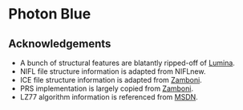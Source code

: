 # Photon Blue

## Acknowledgements
* A bunch of structural features are blatantly ripped-off of [Lumina](https://github.com/NotAdam/Lumina).
* NIFL file structure information is adapted from NIFLnew.
* ICE file structure information is adapted from [Zamboni](https://github.com/Shadowth117/Zamboni).
* PRS implementation is largely copied from [Zamboni](https://github.com/Shadowth117/Zamboni).
* LZ77 algorithm information is referenced from [MSDN](https://docs.microsoft.com/en-us/openspecs/windows_protocols/ms-wusp/fb98aa28-5cd7-407f-8869-a6cef1ff1ccb).